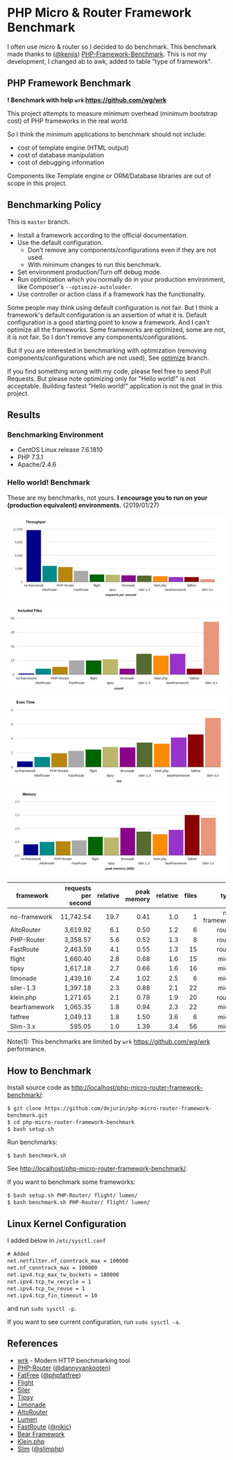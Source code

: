 # PHP Micro & Router Framework Benchmark
I often use micro & router so I decided to do benchmark. This benchmark made thanks to ([@kenjis](https://github.com/kenjis)) [PHP-Framework-Benchmark](https://github.com/kenjis/php-framework-benchmark). This is not my development, I changed ab to awk, added to table "type of framework".

## PHP Framework Benchmark

**! Benchmark with help `wrk` https://github.com/wg/wrk**

This project attempts to measure minimum overhead (minimum bootstrap cost) of PHP frameworks in the real world.

So I think the minimum applications to benchmark should not include:

* cost of template engine (HTML output)
* cost of database manipulation
* cost of debugging information

Components like Template engine or ORM/Database libraries are out of scope in this project.

## Benchmarking Policy

This is `master` branch.

* Install a framework according to the official documentation.
* Use the default configuration.
  * Don't remove any components/configurations even if they are not used.
  * With minimum changes to run this benchmark.
* Set environment production/Turn off debug mode.
* Run optimization which you normally do in your production environment, like Composer's `--optimize-autoloader`.
* Use controller or action class if a framework has the functionality.

Some people may think using default configuration is not fair. But I think a framework's default configuration is an assertion of what it is. Default configuration is a good starting point to know a framework. And I can't optimize all the frameworks. Some frameworks are optimized, some are not, it is not fair. So I don't remove any components/configurations.

But if you are interested in benchmarking with optimization (removing components/configurations which are not used), See [optimize](https://github.com/kenjis/php-framework-benchmark/tree/optimize) branch.

If you find something wrong with my code, please feel free to send Pull Requests. But please note optimizing only for "Hello world!" is not acceptable. Building fastest "Hello world!" application is not the goal in this project.

## Results

### Benchmarking Environment

* CentOS Linux release 7.6.1810 
* PHP 7.3.1
* Apache/2.4.6

### Hello world! Benchmark

These are my benchmarks, not yours. **I encourage you to run on your (production equivalent) environments.**
(2019/01/27)

![Requests per second](img/WRK_screenshot-localhost-2019.01.27_1.png)
![Included files](img/WRK_screenshot-localhost-2019.01.27_2.png)
![Exec time](img/WRK_screenshot-localhost-2019.01.27_3.png)
![Memory (MB)](img/WRK_screenshot-localhost-2019.01.27_4.png)

|framework          |requests per second|relative|peak memory|relative|files|          type|
|-------------------|------------------:|-------:|----------:|-------:|----:|-------------:|
|no-framework       |          11,742.54|    19.7|       0.41|     1.0|    1|  no-framework|
|AltoRouter         |           3,619.92|     6.1|       0.50|     1.2|    6|        router|
|PHP-Router         |           3,358.57|     5.6|       0.52|     1.3|    8|        router|
|FastRoute          |           2,463.59|     4.1|       0.55|     1.3|   15|        router|
|flight             |           1,660.40|     2.8|       0.68|     1.6|   15|         micro|
|tipsy              |           1,617.18|     2.7|       0.66|     1.6|   16|         micro|
|limonade           |           1,439.16|     2.4|       1.02|     2.5|    6|         micro|
|siler-1.3          |           1,397.18|     2.3|       0.88|     2.1|   22|         micro|
|klein.php          |           1,271.65|     2.1|       0.78|     1.9|   20|        router|
|bearframework      |           1,065.35|     1.8|       0.94|     2.3|   22|         micro|
|fatfree            |           1,049.13|     1.8|       1.50|     3.6|    6|         micro|
|Slim-3.x           |             595.05|     1.0|       1.39|     3.4|   56|         micro|

Note(1): This benchmarks are limited by `wrk` https://github.com/wg/wrk performance.

## How to Benchmark

Install source code as <http://localhost/php-micro-router-framework-benchmark/>:

~~~
$ git clone https://github.com/dejurin/php-micro-router-framework-benchmark.git
$ cd php-micro-router-framework-benchmark
$ bash setup.sh
~~~

Run benchmarks:

~~~
$ bash benchmark.sh
~~~

See <http://localhost/php-micro-router-framework-benchmark/>.

If you want to benchmark some frameworks:

~~~
$ bash setup.sh PHP-Router/ flight/ lumen/
$ bash benchmark.sh PHP-Router/ flight/ lumen/
~~~

## Linux Kernel Configuration

I added below in `/etc/sysctl.conf`

~~~
# Added
net.netfilter.nf_conntrack_max = 100000
net.nf_conntrack_max = 100000
net.ipv4.tcp_max_tw_buckets = 180000
net.ipv4.tcp_tw_recycle = 1
net.ipv4.tcp_tw_reuse = 1
net.ipv4.tcp_fin_timeout = 10
~~~

and run `sudo sysctl -p`.

If you want to see current configuration, run `sudo sysctl -a`.

## References

* [wrk](https://github.com/wg/wrk) - Modern HTTP benchmarking tool
* [PHP-Router](https://github.com/dannyvankooten/PHP-Router) ([@dannyvankooten](https://github.com/dannyvankooten))
* [FatFree](http://fatfreeframework.com/) ([@phpfatfree](https://twitter.com/phpfatfree))
* [Flight](http://flightphp.com/)
* [Siler](https://github.com/leocavalcante/siler)
* [Tipsy](http://tipsy.la)
* [Limonade](https://limonade-php.github.io/)
* [AltoRouter](http://altorouter.com/)
* [Lumen](http://lumen.laravel.com/)
* [FastRoute](https://github.com/nikic/FastRoute) ([@nikic](https://github.com/nikic))
* [Bear Framework](https://bearframework.com/)
* [Klein.php](https://github.com/klein/klein.php)
* [Slim](http://www.slimframework.com/) ([@slimphp](https://twitter.com/slimphp))
